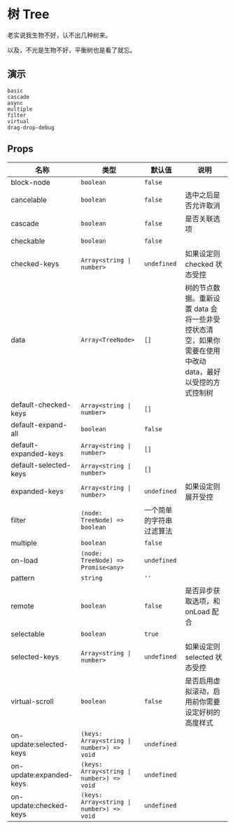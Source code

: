 # 树 Tree

老实说我生物不好，认不出几种树来。

以及，不光是生物不好，平衡树也是看了就忘。

## 演示

```demo
basic
cascade
async
multiple
filter
virtual
drag-drop-debug
```

## Props

| 名称 | 类型 | 默认值 | 说明 |
| --- | --- | --- | --- |
| block-node | `boolean` | `false` |  |
| cancelable | `boolean` | `false` | 选中之后是否允许取消 |
| cascade | `boolean` | `false` | 是否关联选项 |
| checkable | `boolean` | `false` |  |
| checked-keys | `Array<string \| number>` | `undefined` | 如果设定则 checked 状态受控 |
| data | `Array<TreeNode>` | `[]` | 树的节点数据。重新设置 data 会将一些非受控状态清空，如果你需要在使用中改动 data，最好以受控的方式控制树 |
| default-checked-keys | `Array<string \| number>` | `[]` |  |
| default-expand-all | `boolean` | `false` |  |
| default-expanded-keys | `Array<string \| number>` | `[]` |  |
| default-selected-keys | `Array<string \| number>` | `[]` |  |
| expanded-keys | `Array<string \| number>` | `undefined` | 如果设定则展开受控 |
| filter | `(node: TreeNode) => boolean` | 一个简单的字符串过滤算法 |  |
| multiple | `boolean` | `false` |  |
| on-load | `(node: TreeNode) => Promise<any>` | `undefined` |  |
| pattern | `string` | `''` |  |
| remote | `boolean` | `false` | 是否异步获取选项，和 onLoad 配合 |
| selectable | `boolean` | `true` |  |
| selected-keys | `Array<string \| number>` | `undefined` | 如果设定则 selected 状态受控 |
| virtual-scroll | `boolean` | `false` | 是否启用虚拟滚动，启用前你需要设定好树的高度样式 |
| on-update:selected-keys | `(keys: Array<string \| number>) => void` | `undefined` |  |
| on-update:expanded-keys | `(keys: Array<string \| number>) => void` | `undefined` |  |
| on-update:checked-keys | `(keys: Array<string \| number>) => void` | `undefined` |  |

<!--
| draggable | `boolean` | `false` |  |
| expand-on-dragenter | `boolean` | `true` | 是否在拖入后展开节点 | |
| dragstart | `(data: { node: TreeNode, event: DragEvent })` |  |
| dragend | `(data: { node: TreeNode, event: DragEvent })` |  |
| dragenter | `(data: { node: TreeNode, event: DragEvent })` |  |
| dragleave | `(data: { node: TreeNode, event: DragEvent })` |  |
| drop | `(data: { node: TreeNode, dragNode: TreeNode, dropPosition: 'top' \| 'center' \| 'bottom', event: DragEvent })` |  |
-->
